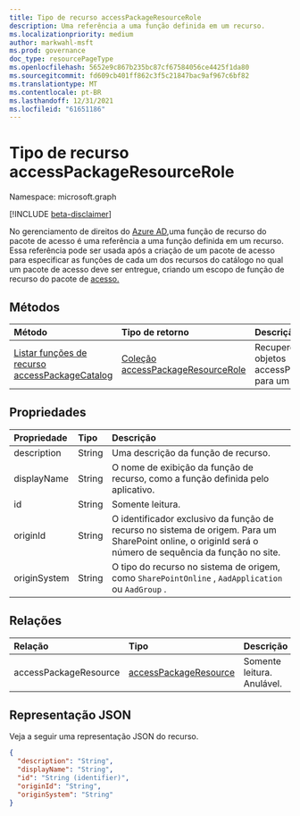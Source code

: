 ```yaml
---
title: Tipo de recurso accessPackageResourceRole
description: Uma referência a uma função definida em um recurso.
ms.localizationpriority: medium
author: markwahl-msft
ms.prod: governance
doc_type: resourcePageType
ms.openlocfilehash: 5652e9c867b235bc87cf67584056ce4425f1da80
ms.sourcegitcommit: fd609cb401ff862c3f5c21847bac9af967c6bf82
ms.translationtype: MT
ms.contentlocale: pt-BR
ms.lasthandoff: 12/31/2021
ms.locfileid: "61651186"
---
```

# <a name="accesspackageresourcerole-resource-type"></a>Tipo de recurso accessPackageResourceRole

Namespace: microsoft.graph

[!INCLUDE [beta-disclaimer](../../includes/beta-disclaimer.md)]

No gerenciamento de direitos do [Azure AD,](entitlementmanagement-overview.md)uma função de recurso do pacote de acesso é uma referência a uma função definida em um recurso. Essa referência pode ser usada após a criação de um pacote de acesso para especificar as funções de cada um dos recursos do catálogo no qual um pacote de acesso deve ser entregue, criando um escopo de função de recurso do pacote de [acesso.](../api/accesspackage-post-accesspackageresourcerolescopes.md)

## <a name="methods"></a>Métodos

| Método       | Tipo de retorno | Descrição |
|:-------------|:------------|:------------|
| [Listar funções de recurso accessPackageCatalog](../api/accesspackagecatalog-list-accesspackageresourceroles.md) | [Coleção accessPackageResourceRole](accesspackageresourcerole.md) | Recupere uma lista de objetos accessPackageResourceRole para um catálogo. |

## <a name="properties"></a>Propriedades

| Propriedade     | Tipo        | Descrição |
|:-------------|:------------|:------------|
|description|String|Uma descrição da função de recurso.|
|displayName|String|O nome de exibição da função de recurso, como a função definida pelo aplicativo.|
|id|String| Somente leitura.|
|originId|String|O identificador exclusivo da função de recurso no sistema de origem. Para um SharePoint online, o originId será o número de sequência da função no site. |
|originSystem|String|O tipo do recurso no sistema de origem, como `SharePointOnline` , `AadApplication` ou `AadGroup` .|

## <a name="relationships"></a>Relações

| Relação | Tipo        | Descrição |
|:-------------|:------------|:------------|
|accessPackageResource|[accessPackageResource](accesspackageresource.md)| Somente leitura. Anulável.|

## <a name="json-representation"></a>Representação JSON

Veja a seguir uma representação JSON do recurso.

<!-- {
  "blockType": "resource",
  "optionalProperties": [

  ],
  "@odata.type": "microsoft.graph.accessPackageResourceRole",
  "keyProperty": "id"
}-->

```json
{
  "description": "String",
  "displayName": "String",
  "id": "String (identifier)",
  "originId": "String",
  "originSystem": "String"
}
```

<!-- uuid: 16cd6b66-4b1a-43a1-adaf-3a886856ed98
2019-02-04 14:57:30 UTC -->
<!-- {
  "type": "#page.annotation",
  "description": "accessPackageResourceRole resource",
  "keywords": "",
  "section": "documentation",
  "tocPath": ""
}-->


